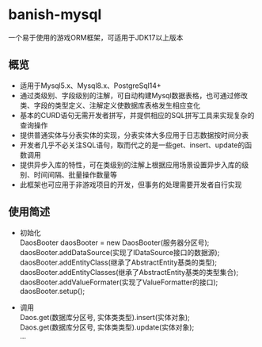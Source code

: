 # banish-mysql

一个易于使用的游戏ORM框架，可适用于JDK17以上版本

## 概览
+ 适用于Mysql5.x、Mysql8.x、PostgreSql14+
+ 通过类级别、字段级别的注解，可自动构建Mysql数据表格，也可通过修改类、字段的类型定义、注解定义使数据库表格发生相应变化
+ 基本的CURD语句无需开发者拼写，并提供相应的SQL拼写工具来实现复杂的查询操作
+ 提供普通实体与分表实体的实现，分表实体大多应用于日志数据按时间分表
+ 开发者几乎不必关注SQL语句，取而代之的是一些get、insert、update的函数调用
+ 提供异步入库的特性，可在类级别的注解上根据应用场景设置异步入库的级别、时间间隔、批量操作数量等
+ 此框架也可应用于非游戏项目的开发，但事务的处理需要开发者自行实现

## 使用简述
+ 初始化  
DaosBooter daosBooter = new DaosBooter(服务器分区号);  
daosBooter.addDataSource(实现了IDataSource接口的数据源);  
daosBooter.addEntityClass(继承了AbstractEntity基类的类型);  
daosBooter.addEntityClasses(继承了AbstractEntity基类的类型集合);  
daosBooter.addValueFormater(实现了ValueFormatter的接口);  
daosBooter.setup();  

+ 调用  
Daos.get(数据库分区号, 实体类类型).insert(实体对象);  
Daos.get(数据库分区号, 实体类类型).update(实体对象);  
...
